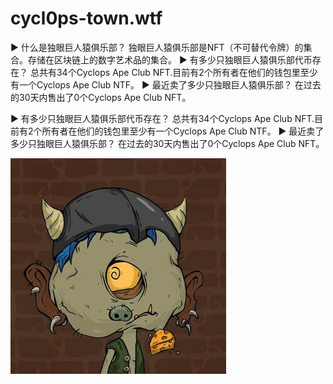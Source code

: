 # cycl0ps-town.wtf

▶ 什么是独眼巨人猿俱乐部？
独眼巨人猿俱乐部是NFT（不可替代令牌）的集合。存储在区块链上的数字艺术品的集合。
▶ 有多少只独眼巨人猿俱乐部代币存在？
总共有34个Cyclops Ape Club NFT.目前有2个所有者在他们的钱包里至少有一个Cyclops Ape Club NTF。
▶ 最近卖了多少只独眼巨人猿俱乐部？
在过去的30天内售出了0个Cyclops Ape Club NFT。

▶ 有多少只独眼巨人猿俱乐部代币存在？
总共有34个Cyclops Ape Club NFT.目前有2个所有者在他们的钱包里至少有一个Cyclops Ape Club NTF。
▶ 最近卖了多少只独眼巨人猿俱乐部？
在过去的30天内售出了0个Cyclops Ape Club NFT。

![nft](unnamed.jpg)
